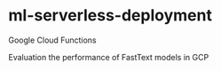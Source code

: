 # ml-serverless-deployment
Google Cloud Functions

Evaluation the performance of FastText models in GCP

